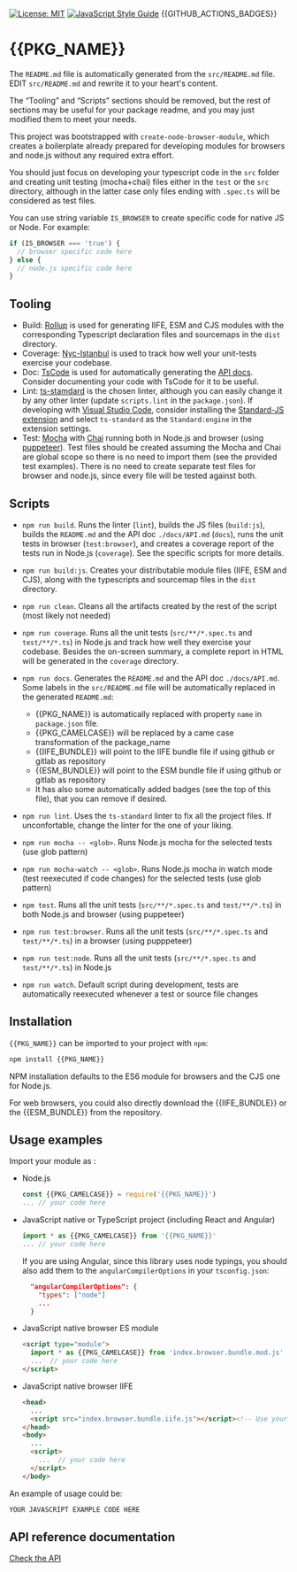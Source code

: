 [![License: MIT](https://img.shields.io/badge/License-MIT-yellow.svg)](https://opensource.org/licenses/MIT)
[![JavaScript Style Guide](https://img.shields.io/badge/code_style-standard-brightgreen.svg)](https://standardjs.com)
{{GITHUB_ACTIONS_BADGES}}

# {{PKG_NAME}}

The `README.md` file is automatically generated from the `src/README.md` file. EDIT `src/README.md` and rewrite it to your heart's content.

The “Tooling” and “Scripts” sections should be removed, but the rest of sections may be useful for your package readme, and you may just modified them to meet your needs.

This project was bootstrapped with `create-node-browser-module`, which creates a boilerplate already prepared for developing modules for browsers and node.js without any required extra effort.

You should just focus on developing your typescript code in the `src` folder and creating unit testing (mocha+chai) files either in the `test` or the `src` directory, although in the latter case only files ending with `.spec.ts` will be considered as test files.

You can use string variable `IS_BROWSER` to create specific code for native JS or Node. For example:

```typescript
if (IS_BROWSER === 'true') {
  // browser specific code here
} else {
  // node.js specific code here
}
```

## Tooling

- Build: [Rollup](https://rollupjs.org) is used for generating IIFE, ESM and CJS modules with the corresponding Typescript declaration files and sourcemaps in the `dist` directory.
- Coverage: [Nyc-Istanbul](https://github.com/istanbuljs/nyc) is used to track how well your unit-tests exercise your codebase.
- Doc: [TsCode](https://tsdoc.org/) is used for automatically generating the [API docs](./docs/API.md). Consider documenting your code with TsCode for it to be useful.
- Lint: [ts-stamdard](https://github.com/standard/ts-standard) is the chosen linter, although you can easily change it by any other linter (update `scripts.lint` in the `package.json`). If developing with [Visual Studio Code](https://code.visualstudio.com/), consider installing the [Standard-JS extension](https://marketplace.visualstudio.com/items?itemName=chenxsan.vscode-standardjs) and select `ts-standard` as the `Standard:engine` in the extension settings.
- Test: [Mocha](https://mochajs.org/) with [Chai](https://www.chaijs.com/) running both in Node.js and browser (using [puppeteer](https://pptr.dev/)). Test files should be created assuming the Mocha and Chai are global scope so there is no need to import them (see the provided test examples). There is no need to create separate test files for browser and node.js, since every file will be tested against both.

## Scripts

- `npm run build`. Runs the linter (`lint`), builds the JS files (`build:js`), builds the `README.md` and the API doc `./docs/API.md` (`docs`), runs the unit tests in browser (`test:browser`), and creates a coverage report of the tests run in Node.js (`coverage`). See the specific scripts for more details.
- `npm run build:js`. Creates your distributable module files (IIFE, ESM and CJS), along with the typescripts and sourcemap files in the `dist` directory.
- `npm run clean`. Cleans all the artifacts created by the rest of the script (most likely not needed)
- `npm run coverage`. Runs all the unit tests (`src/**/*.spec.ts` and `test/**/*.ts`) in Node.js and track how well they exercise your codebase. Besides the on-screen summary, a complete report in HTML will be generated in the `coverage` directory.
- `npm run docs`. Generates the `README.md` and the API doc `./docs/API.md`. Some labels in the `src/README.md` file will be automatically replaced in the generated `README.md`:

  - &#123;&#123;PKG_NAME&#125;&#125; is automatically replaced with property `name` in `package.json` file.
  - &#123;&#123;PKG_CAMELCASE&#125;&#125; will be replaced by a came case transformation of the package_name
  - &#123;&#123;IIFE_BUNDLE&#125;&#125; will point to the IIFE bundle file if using github or gitlab as repository
  - &#123;&#123;ESM_BUNDLE&#125;&#125; will point to the ESM bundle file if using github or gitlab as repository
  - It has also some automatically added badges (see the top of this file), that you can remove if desired.

- `npm run lint`. Uses the `ts-standard` linter to fix all the project files. If unconfortable, change the linter for the one of your liking.
- `npm run mocha -- <glob>`. Runs Node.js mocha for the selected tests (use glob pattern)
- `npm run mocha-watch -- <glob>`. Runs Node.js mocha in watch mode (test reexecuted if code changes) for the selected tests (use glob pattern)
- `npm test`. Runs all the unit tests (`src/**/*.spec.ts` and `test/**/*.ts`) in both Node.js and browser (using puppeteer)
- `npm run test:browser`. Runs all the unit tests (`src/**/*.spec.ts` and `test/**/*.ts`) in a browser (using pupppeteer)
- `npm run test:node`. Runs all the unit tests (`src/**/*.spec.ts` and `test/**/*.ts`) in Node.js
- `npm run watch`. Default script during development, tests are automatically reexecuted whenever a test or source file changes

## Installation

`{{PKG_NAME}}` can be imported to your project with `npm`:

```bash
npm install {{PKG_NAME}}
```

NPM installation defaults to the ES6 module for browsers and the CJS one for Node.js.

For web browsers, you could also directly download the {{IIFE_BUNDLE}} or the {{ESM_BUNDLE}} from the repository.

## Usage examples

Import your module as :

- Node.js

   ```javascript
   const {{PKG_CAMELCASE}} = require('{{PKG_NAME}}')
   ... // your code here
   ```

- JavaScript native or TypeScript project (including React and Angular)

   ```javascript
   import * as {{PKG_CAMELCASE}} from '{{PKG_NAME}}'
   ... // your code here
   ```

   If you are using Angular, since this library uses node typings, you should also add them to the `angularCompilerOptions` in your `tsconfig.json`:

   ```json
     "angularCompilerOptions": {
       "types": ["node"]
       ...
     }
   ```

- JavaScript native browser ES module

   ```html
   <script type="module">
     import * as {{PKG_CAMELCASE}} from 'index.browser.bundle.mod.js'  // Use your actual path to the browser mod bundle, which you can find in the dist directory
     ...  // your code here
   </script>
   ```

- JavaScript native browser IIFE

   ```html
   <head>
     ...
     <script src="index.browser.bundle.iife.js"></script><!-- Use your actual path to the browser iife bundle, which you can find in the dist -->
   </head>
   <body>
     ...
     <script>
       ...  // your code here
     </script>
   </body>
   ```

An example of usage could be:

```javascript
YOUR JAVASCRIPT EXAMPLE CODE HERE
```

## API reference documentation

[Check the API](./docs/API.md)
